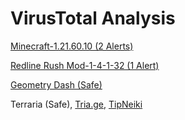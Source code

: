 # VirusTotal Analysis

[Minecraft-1.21.60.10 (2 Alerts)](https://www.virustotal.com/gui/file/7cd53a094a664ab1c3b7268c242f0499ddb008b303ee560d794568b03a79cab2/detection)

[Redline Rush Mod-1-4-1-32 (1 Alert)](https://www.virustotal.com/gui/file/0d6932ae68822f86b7013b1e16b357a6f740c2b9f3ab7276462c07cfcc4134c5)

[Geometry Dash (Safe)](https://www.virustotal.com/gui/file/dc50a4344fb9b6c82c451da94b9757adc2a48d704c71e621c5227a32599298bc)

Terraria (Safe), [Tria.ge](https://tria.ge/240728-hlnaaatcqm), [TipNeiki](https://tip.neiki.dev/file/e17591316ff642d0c274cd73f88e9f6efed086e1423d2bff8e47df5880f368e0)

